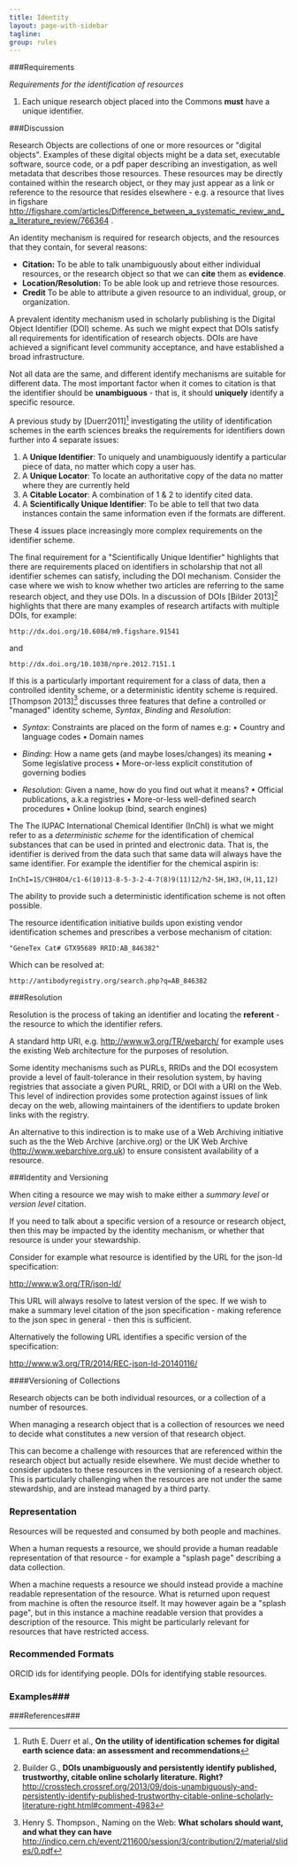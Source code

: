 ```yaml
---
title: Identity
layout: page-with-sidebar
tagline:
group: rules
---
```


###Requirements

*Requirements for the identification of resources*

1. Each unique research object placed into the Commons **must** have a unique identifier.

###Discussion

Research Objects are collections of one or more resources or "digital objects". Examples of these digital objects might be a data set, executable software, source code, or a pdf paper describing an investigation, as well metadata that describes those resources. These resources may be directly contained within the research object, or they may just appear as a link or reference to the resource that resides elsewhere - e.g. a resource that lives in figshare http://figshare.com/articles/Difference_between_a_systematic_review_and_a_literature_review/766364 .

An identity mechanism is required for research objects, and the resources that they contain, for several reasons:

- **Citation:** To be able to talk unambiguously about either individual resources, or the research object so that we can **cite** them as **evidence**.
- **Location/Resolution:** To be able look up and retrieve those resources.
- **Credit** To be able to attribute a given resource to an individual, group, or organization.

A prevalent identity mechanism used in scholarly publishing is the Digital Object Identifier (DOI) scheme. As such we might expect that DOIs satisfy all requirements for identification of research objects. DOIs are have achieved a significant level community acceptance, and have established a broad infrastructure.  

Not all data are the same, and different identify mechanisms are suitable for different data.
The most important factor when it comes to citation is that the identifier should be **unambiguous** - that is, it should **uniquely** identify a specific resource.

A previous study by [Duerr2011][^1] investigating the utility of identification schemes in the earth sciences breaks the requirements for identifiers down further into 4 separate issues:

1. A **Unique Identifier**: To uniquely and unambiguously identify a particular piece of data, no matter which copy a user has.
2. A **Unique Locator**: To locate an authoritative copy of the data no matter where they are currently held
3. A **Citable Locator**: A combination of 1 & 2 to identify cited data.
4. A **Scientifically Unique Identifier**: To be able to tell that two data instances contain the same information even if the formats are different.

These 4 issues place increasingly more complex requirements on the identifier scheme.

The final requirement for a "Scientifically Unique Identifier" highlights that there are requirements placed on identifiers in scholarship that not all identifier schemes can satisfy, including the DOI mechanism. Consider the case where we wish to know whether two articles are referring to the same research object, and they use DOIs. In a discussion of DOIs [Bilder 2013][^2] highlights that there are many examples of research artifacts with multiple DOIs, for example:

    http://dx.doi.org/10.6084/m9.figshare.91541

and

    http://dx.doi.org/10.1038/npre.2012.7151.1

If this is a particularly important requirement for a class of data, then a controlled identity scheme, or a deterministic identity scheme is required. [Thompson 2013][^3] discusses three features that define a controlled or "managed" identity scheme, *Syntax*, *Binding* and *Resolution*:

- *Syntax*: Constraints are placed on the form of names e.g:
• Country and language codes
• Domain names

- *Binding*: How a name gets (and maybe loses/changes) its meaning
• Some legislative process
• More-or-less explicit constitution of governing bodies


- *Resolution*: Given a name, how do you find out what it means?
• Official publications, a.k.a registries
• More-or-less well-defined search procedures
• Online lookup (bind, search engines)


The The IUPAC International Chemical Identifier (InChI) is what we might refer to as a *deterministic scheme* for the identification of chemical substances that can be used in printed and electronic data. That is, the identifier is derived from the data such that same data will always have the same identifier. For example the identifier for the chemical aspirin is:

    InChI=1S/C9H8O4/c1-6(10)13-8-5-3-2-4-7(8)9(11)12/h2-5H,1H3,(H,11,12)  

The ability to provide such a deterministic identification scheme is not often possible.

The resource identification initiative builds upon existing vendor identification schemes and prescribes a verbose mechanism of citation:

    "GeneTex Cat# GTX95689 RRID:AB_846382"

Which can be resolved at:

    http://antibodyregistry.org/search.php?q=AB_846382


###Resolution

Resolution is the process of taking an identifier and locating the **referent** - the resource to which the identifier refers.  

A standard http URI, e.g. http://www.w3.org/TR/webarch/ for example uses the existing Web architecture for the purposes of resolution.  

Some identity mechanisms such as PURLs, RRIDs and the DOI ecosystem provide a level of fault-tolerance in their resolution system, by having registries that associate a given PURL, RRID, or DOI with a URI on the Web.  This level of indirection provides some protection against issues of link decay on the web, allowing maintainers of the identifiers to update broken links with the registry.

An alternative to this indirection is to make use of a Web Archiving initiative such as the the Web Archive (archive.org) or the UK Web Archive (http://www.webarchive.org.uk) to ensure consistent availability of a resource.


###Identity and Versioning

When citing a resource we may wish to make either a *summary level* or *version level* citation.

If you need to talk about a specific version of a resource or research object, then this may be impacted by the identity mechanism, or whether that resource is under your stewardship.

Consider for example what resource is identified by the URL for the json-ld specification:

http://www.w3.org/TR/json-ld/

This URL will always resolve to latest version of the spec. If we wish to make a summary level citation of the json specification - making reference to the json spec in general - then this is sufficient.

Alternatively the following URL identifies a specific version of the specification:

http://www.w3.org/TR/2014/REC-json-ld-20140116/

####Versioning of Collections

Research objects can be both individual resources, or a collection of a number of resources.

When managing a research object that is a collection of resources we need to decide what constitutes a new version of that research object.

This can become a challenge with resources that are referenced within the research object but actually reside elsewhere. We must decide whether to consider updates to these resources in the versioning of a research object. This is particularly challenging when the resources are not under the same stewardship, and are instead managed by a third party.

### Representation ####
Resources will be requested and consumed by both people and machines.

When a human requests a resource, we should provide a human readable representation of that resource - for example a "splash page" describing a data collection.

When a machine requests a resource we should instead provide a machine readable representation of the resource. What is returned upon request from machine is often the resource itself. It may however again be a "splash page", but in this instance a machine readable version that provides a description of the resource. This might be particularly relevant for resources that have restricted access.  

<!--OAI-PMH?

If resources are
-->

### Recommended Formats ###

ORCID ids for identifying people.
DOIs for identifying stable resources.

### Examples###



###References###

[^1]:  Ruth E. Duerr et al., **On the utility of identification schemes for digital earth science data: an assessment and recommendations**

[^2]: Builder G., **DOIs unambiguously and persistently identify published, trustworthy, citable online scholarly literature. Right?** http://crosstech.crossref.org/2013/09/dois-unambiguously-and-persistently-identify-published-trustworthy-citable-online-scholarly-literature-right.html#comment-4983

[^3]: Henry S. Thompson., Naming on the Web: **What scholars should want, and what they can have** http://indico.cern.ch/event/211600/session/3/contribution/2/material/slides/0.pdf
